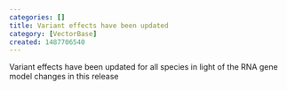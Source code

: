 ```yaml
---
categories: []
title: Variant effects have been updated
category: [VectorBase]
created: 1487706540
---
```

Variant effects have been updated for all species in light of the RNA gene model changes in this release

